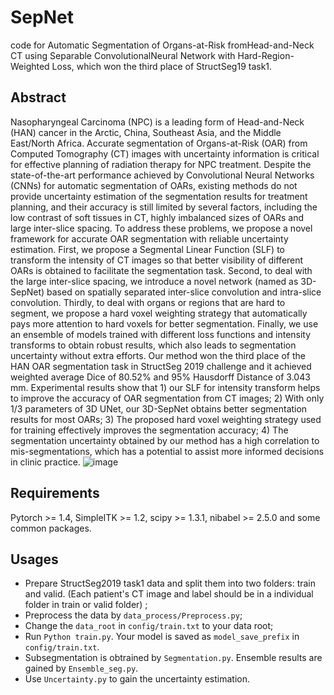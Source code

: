# SepNet
code for Automatic Segmentation of Organs-at-Risk fromHead-and-Neck CT using Separable ConvolutionalNeural Network with Hard-Region-Weighted Loss, which won the third place of StructSeg19 task1. 
## Abstract
Nasopharyngeal Carcinoma (NPC) is a leading form of Head-and-Neck (HAN) cancer in the Arctic, China, Southeast Asia, and the Middle East/North Africa. Accurate segmentation of Organs-at-Risk (OAR) from Computed Tomography (CT) images with uncertainty information is critical for effective planning of radiation therapy for NPC treatment. Despite the state-of-the-art performance achieved by Convolutional Neural Networks (CNNs) for automatic segmentation of OARs, existing methods do not provide uncertainty estimation of the segmentation results for treatment planning, and their accuracy is still limited by several factors, including the low contrast of soft tissues in CT, highly imbalanced sizes of OARs and large inter-slice spacing. To address these problems, we propose a novel framework for accurate OAR segmentation with reliable uncertainty estimation. First, we propose a Segmental Linear Function (SLF) to transform the  intensity of CT images so that better visibility of different OARs is obtained to facilitate the segmentation task. Second, to deal with the large inter-slice spacing, we introduce a novel network (named as 3D-SepNet) based on spatially separated inter-slice convolution and intra-slice convolution. Thirdly, to deal with organs or regions that are hard to segment, we propose a hard voxel weighting strategy that automatically pays more attention to hard voxels for better segmentation. Finally, we use an ensemble of models trained with different loss functions and intensity transforms to obtain robust results, which also leads to segmentation uncertainty without extra efforts. Our method won the third place of the HAN OAR segmentation task in StructSeg 2019 challenge and it achieved weighted average Dice of 80.52% and 95% Hausdorff Distance of 3.043 mm. Experimental results show that 1) our SLF for intensity transform helps to improve the accuracy of OAR segmentation from CT images; 2) With only 1/3 parameters of 3D UNet, our 3D-SepNet obtains better segmentation results for most OARs; 3) The proposed hard voxel weighting strategy used for training effectively improves the segmentation accuracy; 4) The segmentation uncertainty obtained by our method has a high correlation to mis-segmentations, which has a potential to assist more informed decisions  in clinic practice.
![image](https://github.com/LWHYC/SepNet/blob/master/fig/summary.jpg)

## Requirements
Pytorch >= 1.4, SimpleITK >= 1.2, scipy >= 1.3.1, nibabel >= 2.5.0 and some common packages.

## Usages
- Prepare StructSeg2019 task1 data and split them into two folders: train and valid. (Each patient's CT image and label should be in a individual folder in train or valid folder) ;
- Preprocess the data by `data_process/Preprocess.py`;
- Change the `data_root` in `config/train.txt` to your data root;
- Run `Python train.py`. Your model is saved as `model_save_prefix` in `config/train.txt`.
- Subsegmentation is obtrained by `Segmentation.py`. Ensemble results are gained by `Ensemble_seg.py`.
- Use `Uncertainty.py` to gain the uncertainty estimation.
